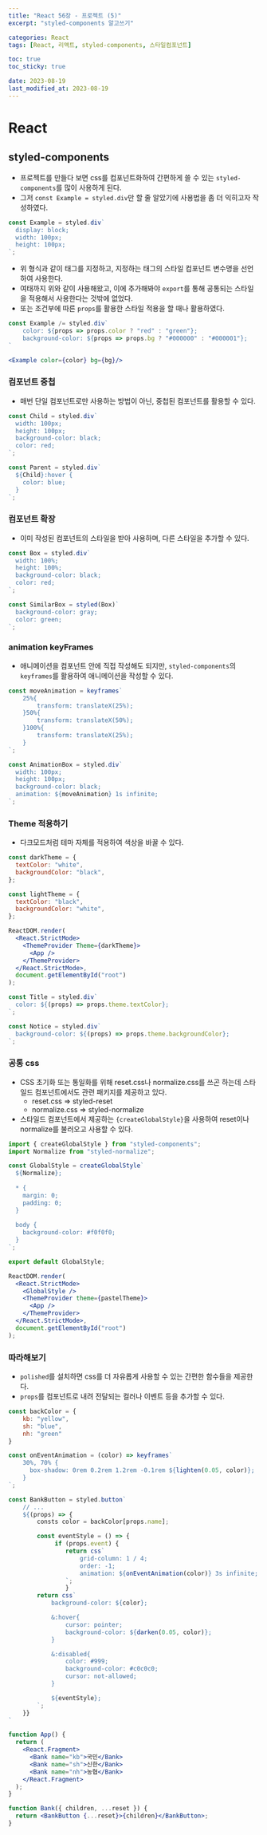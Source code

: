 ```yaml
---
title: "React 56장 - 프로젝트 (5)"
excerpt: "styled-components 알고쓰기"

categories: React
tags: [React, 리액트, styled-components, 스타일컴포넌트]

toc: true
toc_sticky: true

date: 2023-08-19
last_modified_at: 2023-08-19
---
```


# React

## styled-components

- 프로젝트를 만들다 보면 css를 컴포넌트화하여 간편하게 쓸 수 있는 `styled-components`를 많이 사용하게 된다.
- 그저 `const Example = styled.div`만 할 줄 알았기에 사용법을 좀 더 익히고자 작성하였다.

```jsx
const Example = styled.div`
  display: block;
  width: 100px;
  height: 100px;
`;
```

- 위 형식과 같이 태그를 지정하고, 지정하는 태그의 스타일 컴포넌트 변수명을 선언하여 사용한다.
- 여태까지 위와 같이 사용해왔고, 이에 추가해봐야 `export`를 통해 공통되는 스타일을 적용해서 사용한다는 것밖에 없었다.
- 또는 조건부에 따른 `props`를 활용한 스타일 적용을 할 때나 활용하였다.

```jsx
const Example /= styled.div`
    color: ${props => props.color ? "red" : "green"};
    background-color: ${props => props.bg ? "#000000" : "#000001"};
`

<Example color={color} bg={bg}/>
```

### 컴포넌트 중첩

- 매번 단일 컴포넌트로만 사용하는 방법이 아닌, 중첩된 컴포넌트를 활용할 수 있다.

```jsx
const Child = styled.div`
  width: 100px;
  height: 100px;
  background-color: black;
  color: red;
`;

const Parent = styled.div`
  ${Child}:hover {
    color: blue;
  }
`;
```

### 컴포넌트 확장

- 이미 작성된 컴포넌트의 스타일을 받아 사용하며, 다른 스타일을 추가할 수 있다.

```jsx
const Box = styled.div`
  width: 100%;
  height: 100%;
  background-color: black;
  color: red;
`;

const SimilarBox = styled(Box)`
  background-color: gray;
  color: green;
`;
```

### animation keyFrames

- 애니메이션을 컴포넌트 안에 직접 작성해도 되지만, `styled-components`의 `keyframes`를 활용하여 애니메이션을 작성할 수 있다.

```jsx
const moveAnimation = keyframes`
    25%{
        transform: translateX(25%);
    }50%{
        transform: translateX(50%);
    }100%{
        transform: translateX(25%);
    }
`;

const AnimationBox = styled.div`
  width: 100px;
  height: 100px;
  background-color: black;
  animation: ${moveAnimation} 1s infinite;
`;
```

### Theme 적용하기

- 다크모드처럼 테마 자체를 적용하여 색상을 바꿀 수 있다.

```jsx
const darkTheme = {
  textColor: "white",
  backgroundColor: "black",
};

const lightTheme = {
  textColor: "black",
  backgroundColor: "white",
};

ReactDOM.render(
  <React.StrictMode>
    <ThemeProvider Theme={darkTheme}>
      <App />
    </ThemeProvider>
  </React.StrictMode>,
  document.getElementById("root")
);

const Title = styled.div`
  color: ${(props) => props.theme.textColor};
`;

const Notice = styled.div`
  background-color: ${(props) => props.theme.backgroundColor};
`;
```

### 공통 css

- CSS 초기화 또는 통일화를 위해 reset.css나 normalize.css를 쓰곤 하는데 스타일드 컴포넌트에서도 관련 패키지를 제공하고 있다.
  - reset.css => styled-reset
  - normalize.css => styled-normalize
- 스타일드 컴포넌트에서 제공하는 `{createGlobalStyle}`을 사용하여 reset이나 normalize를 불러오고 사용할 수 있다.

```jsx
import { createGlobalStyle } from "styled-components";
import Normalize from "styled-normalize";

const GlobalStyle = createGlobalStyle`
  ${Normalize};
 
  * {
    margin: 0;
    padding: 0;
  }
 
  body {
    background-color: #f0f0f0;
  }
`;

export default GlobalStyle;
```

```jsx
ReactDOM.render(
  <React.StrictMode>
    <GlobalStyle />
    <ThemeProvider theme={pastelTheme}>
      <App />
    </ThemeProvider>
  </React.StrictMode>,
  document.getElementById("root")
);
```

### 따라해보기

- `polished`를 설치하면 css를 더 자유롭게 사용할 수 있는 간편한 함수들을 제공한다.
- `props`를 컴포넌트로 내려 전달되는 컬러나 이벤트 등을 추가할 수 있다.

```jsx
const backColor = {
    kb: "yellow",
    sh: "blue",
    nh: "green"
}

const onEventAnimation = (color) => keyframes`
    30%, 70% {
      box-shadow: 0rem 0.2rem 1.2rem -0.1rem ${lighten(0.05, color)};
    }
`;

const BankButton = styled.button`
    // ...
    ${(props) => {
        consts color = backColor[props.name];

        const eventStyle = () => {
             if (props.event) {
                return css`
					grid-column: 1 / 4;
                    order: -1;
                    animation: ${onEventAnimation(color)} 3s infinite;
                `;
                }
        return css`
            background-color: ${color};

            &:hover{
                cursor: pointer;
                background-color: ${darken(0.05, color)};
            }

            &:disabled{
                color: #999;
                background-color: #c0c0c0;
                cursor: not-allowed;
            }

            ${eventStyle};
        `;
    }}
`
```

```jsx
function App() {
  return (
    <React.Fragment>
      <Bank name="kb">국민</Bank>
      <Bank name="sh">신한</Bank>
      <Bank name="nh">농협</Bank>
    </React.Fragment>
  );
}

function Bank({ children, ...reset }) {
  return <BankButton {...reset}>{children}</BankButton>;
}
```
